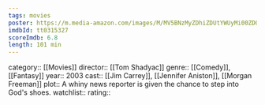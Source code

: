 ```yaml
---
tags: movies
poster: https://m.media-amazon.com/images/M/MV5BNzMyZDhiZDUtYWUyMi00ZDQxLWE4NDQtMWFlMjI1YjVjMjZiXkEyXkFqcGdeQXVyNjU0OTQ0OTY@._V1_SX300.jpg
imdbId: tt0315327
scoreImdb: 6.8
length: 101 min
---
```


category:: [[Movies]]
director:: [[Tom Shadyac]]
genre:: [[Comedy]], [[Fantasy]]
year:: 2003
cast:: [[Jim Carrey]], [[Jennifer Aniston]], [[Morgan Freeman]]
plot:: A whiny news reporter is given the chance to step into God's shoes.
watchlist::
rating::
